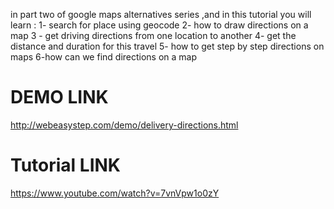 in part two of google maps alternatives series ,and in this  tutorial you will learn :
1- search for place using geocode 
2- how to draw directions on a map 
3 - get driving directions from one location to another
4- get the distance and duration for this travel
5- how to get step by step directions on maps
6-how can we find directions on a map 

DEMO LINK
=========
http://webeasystep.com/demo/delivery-directions.html

Tutorial LINK
=========
https://www.youtube.com/watch?v=7vnVpw1o0zY